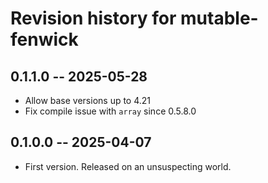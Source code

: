 # Revision history for mutable-fenwick

## 0.1.1.0 -- 2025-05-28

* Allow base versions up to 4.21
* Fix compile issue with `array` since 0.5.8.0

## 0.1.0.0 -- 2025-04-07

* First version. Released on an unsuspecting world.
